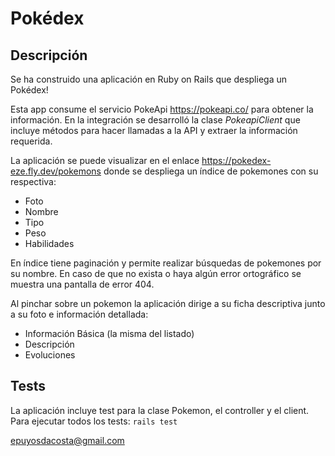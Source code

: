 # Pokédex
## Descripción
Se ha construido una aplicación en Ruby on Rails que despliega un Pokédex!

Esta app consume el servicio PokeApi https://pokeapi.co/ para obtener la información. En la integración se desarrolló la clase *PokeapiClient* que incluye métodos para hacer llamadas a la API y extraer la información requerida.

La aplicación se puede visualizar en el enlace https://pokedex-eze.fly.dev/pokemons donde se despliega un índice de pokemones con su respectiva:
- Foto
- Nombre
- Tipo
- Peso
- Habilidades

En índice tiene paginación y permite realizar búsquedas de pokemones por su nombre. En caso de que no exista o haya algún error ortográfico se muestra una pantalla de error 404.

Al pinchar sobre un pokemon la aplicación dirige a su ficha descriptiva junto a su foto e información detallada:
- Información Básica (la misma del listado)
- Descripción
- Evoluciones

## Tests
La aplicación incluye test para la clase Pokemon, el controller y el client.
Para ejecutar todos los tests:
`rails test`

epuyosdacosta@gmail.com
